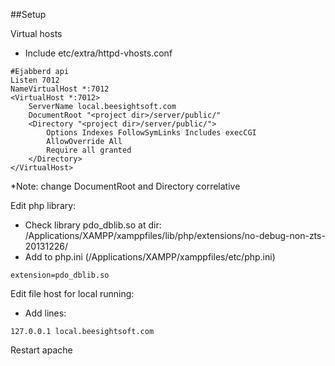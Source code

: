 ##Setup 

Virtual hosts
- Include etc/extra/httpd-vhosts.conf
```  
#Ejabberd api
Listen 7012
NameVirtualHost *:7012
<VirtualHost *:7012>
    ServerName local.beesightsoft.com
    DocumentRoot "<project dir>/server/public/"
    <Directory "<project dir>/server/public/">
        Options Indexes FollowSymLinks Includes execCGI
        AllowOverride All
        Require all granted
    </Directory>
</VirtualHost>
```
*Note: change DocumentRoot and Directory correlative

Edit php library: 
+ Check library pdo_dblib.so at dir: /Applications/XAMPP/xamppfiles/lib/php/extensions/no-debug-non-zts-20131226/
+ Add to php.ini (/Applications/XAMPP/xamppfiles/etc/php.ini)
```
extension=pdo_dblib.so
```

Edit file host for local running:
+ Add lines:
```
127.0.0.1 local.beesightsoft.com
```

Restart apache
